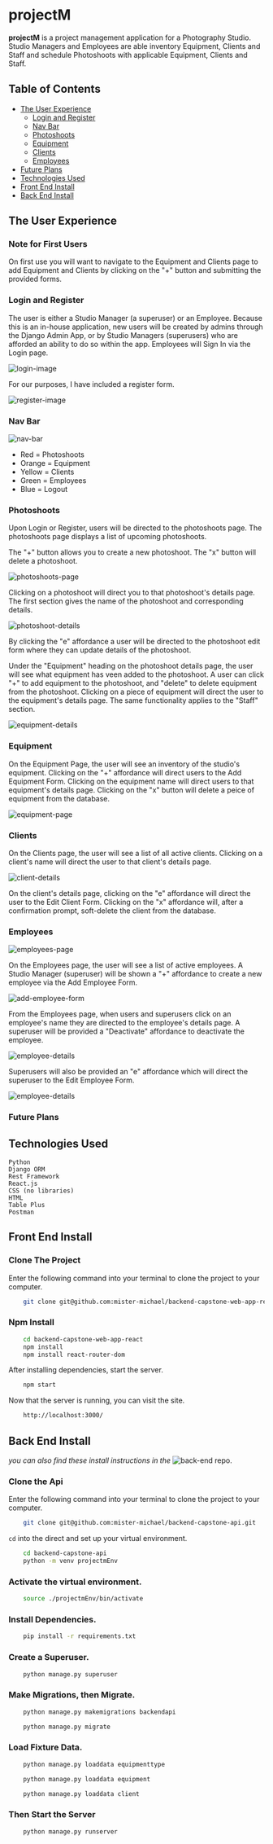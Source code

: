 # projectM
__projectM__ is a project management application for a Photography Studio. Studio Managers and Employees are able inventory Equipment, Clients and Staff and schedule Photoshoots with applicable Equipment, Clients and Staff.

## Table of Contents
  * [The User Experience](#the-user-experience)
    * [Login and Register](#login-and-register)
    * [Nav Bar](#nav-bar)
    * [Photoshoots](#photoshoots)
    * [Equipment](#equipment)
    * [Clients](#clients)
    * [Employees](#employees)
  * [Future Plans](#future-plans)
  * [Technologies Used](#technologies-used)
  * [Front End Install](#front-end-install)
  * [Back End Install](#back-end-install)

## The User Experience

### Note for First Users

On first use you will want to navigate to the Equipment and Clients page to add Equipment and Clients by clicking on the "+" button and submitting the provided forms.

### Login and Register

The user is either a Studio Manager (a superuser) or an Employee. Because this is an in-house application, new users will be created by admins through the Django Admin App, or by Studio Managers (superusers) who are afforded an ability to do so within the app. Employees will Sign In via the Login page.

![login-image](/src/readMeMedia/login-image.png)

For our purposes, I have included a register form.

![register-image](/src/readMeMedia/register-image.png)

### Nav Bar

![nav-bar](/src/readMeMedia/nav-bar.png)

* Red = Photoshoots
* Orange = Equipment
* Yellow = Clients
* Green = Employees
* Blue = Logout

### Photoshoots

Upon Login or Register, users will be directed to the photoshoots page. The photoshoots page displays a list of upcoming photoshoots.

The "+" button allows you to create a new photoshoot. The "x" button will delete a photoshoot. 

![photoshoots-page](/src/readMeMedia/photoshoots-page.png)

Clicking on a photoshoot will direct you to that photoshoot's details page. The first section gives the name of the photoshoot and corresponding details. 

![photoshoot-details](/src/readMeMedia/photoshoot-details.png)

By clicking the "e" affordance a user will be directed to the photoshoot edit form where they can update details of the photoshoot.

Under the "Equipment" heading on the photoshoot details page, the user will see what equipment has veen added to the photoshoot. A user can click "+" to add equipment to the photoshoot, and "delete" to delete equipment from the photoshoot. Clicking on a piece of equipment will direct the user to the equipment's details page. The same functionality applies to the "Staff" section.

![equipment-details](/src/readMeMedia/equipment-details.png)

### Equipment

On the Equipment Page, the user will see an inventory of the studio's equipment. Clicking on the "+" affordance will direct users to the Add Equipment Form. Clicking on the equipment name will direct users to that equipment's details page. Clicking on the "x" button will delete a peice of equipment from the database.

![equipment-page](/src/readMeMedia/equipment-image.png)

### Clients

On the Clients page, the user will see a list of all active clients. Clicking on a client's name will direct the user to that client's details page.

![client-details](/src/readMeMedia/client-details.png)

On the client's details page, clicking on the "e" affordance will direct the user to the Edit Client Form. Clicking on the "x" affordance will, after a confirmation prompt, soft-delete the client from the database.

### Employees

![employees-page](/src/readMeMedia/employees-page.png)

On the Employees page, the user will see a list of active employees. A Studio Manager (superuser) will be shown a "+" affordance to create a new employee via the Add Employee Form.

![add-employee-form](/src/readMeMedia/add-employee-form.png)

From the Employees page, when users and superusers click on an employee's name they are directed to the employee's details page. A superuser will be provided a "Deactivate" affordance to deactivate the employee. 

![employee-details](/src/readMeMedia/employee-details.png)

Superusers will also be provided an "e" affordance which will direct the superuser to the Edit Employee Form.

![employee-details](/src/readMeMedia/edit-employee.png)

### Future Plans

## Technologies Used
    Python
    Django ORM
    Rest Framework
    React.js
    CSS (no libraries)
    HTML
    Table Plus
    Postman

## Front End Install

### Clone The Project

Enter the following command into your terminal to clone the project to your computer.
```sh
    git clone git@github.com:mister-michael/backend-capstone-web-app-react.git
```

### Npm Install
```sh
    cd backend-capstone-web-app-react
    npm install
    npm install react-router-dom
```

After installing dependencies, start the server.
```sh
    npm start
```

Now that the server is running, you can visit the site.
```sh
    http://localhost:3000/
```

## Back End Install

_you can also find these install instructions in the_ ![back-end repo](https://github.com/mister-michael/backend-capstone-api).

### Clone the Api

Enter the following command into your terminal to clone the project to your computer.
```sh
    git clone git@github.com:mister-michael/backend-capstone-api.git
```

`cd` into the direct and set up your virtual environment.
```sh
    cd backend-capstone-api
    python -m venv projectmEnv
```

### Activate the virtual environment.
```sh
    source ./projectmEnv/bin/activate
```

### Install Dependencies.
```sh
    pip install -r requirements.txt
```

### Create a Superuser.
```sh
    python manage.py superuser
```

### Make Migrations, then Migrate.
```sh
    python manage.py makemigrations backendapi
```
```sh
    python manage.py migrate
```

### Load Fixture Data.
```sh
    python manage.py loaddata equipmenttype
```
```sh
    python manage.py loaddata equipment
```
```sh
    python manage.py loaddata client
```

### Then Start the Server
```sh
    python manage.py runserver
```